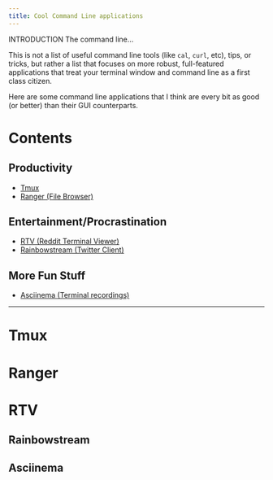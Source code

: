 ```yaml
---
title: Cool Command Line applications
---
```


INTRODUCTION
The command line...

This is not a list of useful command line tools (like `cal`, `curl`, etc), tips,
or tricks, but rather a list that focuses on more robust, full-featured applications
that treat your terminal window and command line as a first class citizen.

Here are some command line applications that I think are every bit as good (or
better) than their GUI counterparts.

# Contents

## Productivity
* [Tmux](#tmux)
* [Ranger (File Browser)](#ranger)

## Entertainment/Procrastination
* [RTV (Reddit Terminal Viewer)](#rtv)
* [Rainbowstream (Twitter Client)](##rainbowstream)

## More Fun Stuff
* [Asciinema (Terminal recordings)](#asciinema)

---

# Tmux

# Ranger

# RTV

## Rainbowstream

## Asciinema
